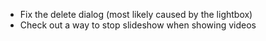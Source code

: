 - Fix the delete dialog (most likely caused by the lightbox)
- Check out a way to stop slideshow when showing videos
